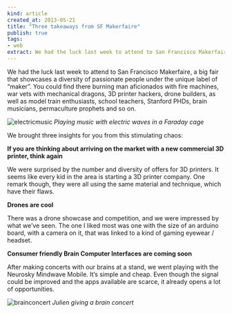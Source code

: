 ```yaml
---
kind: article
created_at: 2013-05-21
title: "Three takeaways from SF Makerfaire"
publish: true
tags:
- web
extract: We had the luck last week to attend to San Francisco Makerfaire, a big fair that showcases a diversity of passionate people under the unique label of “maker”.
---
```


We had the luck last week to attend to San Francisco Makerfaire, a big fair that showcases a diversity of passionate people under the unique label of “maker”. You could find there burning man aficionados with fire machines, war vets with mechanical dragons, 3D printer hackers, drone builders, as well as model train enthusiasts, school teachers, Stanford PHDs, brain musicians, permaculture prophets and so on.

![electricmusic](/assets/images/electricmusic.jpg "Playing music with electric waves in a Faraday cage")
*Playing music with electric waves in a Faraday cage*

We brought three insights for you from this stimulating chaos:

**If you are thinking about arriving on the market with a new commercial 3D printer, think again**

We were surprised by the number and diversity  of offers for 3D printers. It seems like every kid in the area is starting a 3D printer company. One remark though, they were all using the same material and technique, which have their flaws.

**Drones are cool**

There was a drone showcase and competition, and we were impressed by what we’ve seen. The one I liked most was one with the size of an arduino board, with a camera on it, that was linked to a kind of gaming eyewear / headset.

**Consumer friendly Brain Computer Interfaces are coming soon**

After making concerts with our brains at a stand, we went playing with the Neurosky Mindwave Mobile. It’s simple and cheap. Even though the signal could be improved and the apps available are scarce, it already opens a lot of opportunities.

![brainconcert](/assets/images/brainconcert.jpg "Julien giving a brain concert")
*Julien giving a brain concert*